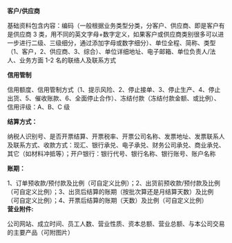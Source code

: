 **客户/供应商**

基础资料包含内容：编码（一般根据业务类型分类，分客户、供应商、即是客户有是供应商 3 类，用不同的英文字母+数字定义，如果客户或供应商类别很多可以进一步进行二级、三级细分，通过添加字母或数字细分）、单位全程、简称、类型（1、客户，2、供应商、3、综合）、单位详细地址、电子邮箱、单位负责人/法人、业务方面 1-2 名的联络人及联系方式    

**信用管制**

信用额度、信用管制方式（1、提示风险、2、停止接单、3、停止生产、4、停止出货、5、催收账款、6、全面停止合作）、冻结付款（冻结付款金额、或比例）、信用评级：A、B、C 级  

**结算方式：**

纳税人识别号、是否开票结算、开票税率、开票公司名称、发票地址、发票联系人及联系方式、收款方式：现汇、银行承兑、电子承兑、财务公司承兑、商业承兑、其它（如材料冲抵等）；开户银行：银行代号、银行名称、银行账号、账户名称  

**账期：**  

1、订单预收款/预付款及比例（可自定义比例）；2、出货前预收款/预付款及比例（可自定义比例）；3、出货后结算的账期（按批次算还是月结算天数）及比例（可自定义比例）；4、开票后结算的账期（天数）及比例（可自定义比例）  
**营业附件:**
  
公司网站、成立时间、员工人数、营业性质、资本总额、营业总额、与本公司交易的主要产品（可附图片） 